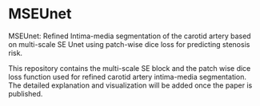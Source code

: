 # MSEUnet
MSEUnet: Refined Intima-media segmentation of the carotid artery based on multi-scale SE Unet using patch-wise dice loss for predicting stenosis risk.

This repository contains the multi-scale SE block and the patch wise dice loss function used for refined carotid artery intima-media segmentation. The detailed explanation and visualization will be added once the paper is published. 
